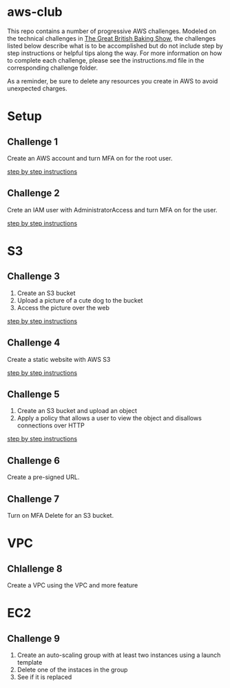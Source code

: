 # aws-club
This repo contains a number of progressive AWS challenges. Modeled on the technical challenges in [The Great British Baking Show](https://www.netflix.com/title/80063224), the challenges listed below describe what is to be accomplished but do not include step by step instructions or helpful tips along the way. For more information on how to complete each challenge, please see the instructions.md file in the corresponding challenge folder.

As a reminder, be sure to delete any resources you create in AWS to avoid unexpected charges. 

# Setup

## Challenge 1
Create an AWS account and turn MFA on for the root user.

[step by step instructions](https://github.com/craighillelson/aws-club/blob/main/challenge%201/instructions.md)

## Challenge 2
Crete an IAM user with AdministratorAccess and turn MFA on for the user.

[step by step instructions](https://github.com/craighillelson/aws-club/blob/main/challenge%202/instructions.md)

# S3

## Challenge 3
1. Create an S3 bucket
1. Upload a picture of a cute dog to the bucket
1. Access the picture over the web

[step by step instructions](https://github.com/craighillelson/aws-club/blob/main/challenge%203/instructions.md)

## Challenge 4
Create a static website with AWS S3

[step by step instructions](https://github.com/craighillelson/aws-club/blob/main/challenge%204/instructions.md)

## Challenge 5
1. Create an S3 bucket and upload an object
1. Apply a policy that allows a user to view the object and disallows connections over HTTP

[step by step instructions](https://github.com/craighillelson/aws-club/blob/main/challenge%205/instructions.md)

## Challenge 6
Create a pre-signed URL.

## Challenge 7
Turn on MFA Delete for an S3 bucket.

# VPC

## Chlallenge 8
Create a VPC using the VPC and more feature

# EC2

## Challenge 9
1. Create an auto-scaling group with at least two instances using a launch template
1. Delete one of the instaces in the group
1. See if it is replaced